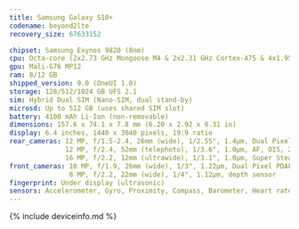 ```yaml
---
title: Samsung Galaxy S10+
codename: beyond2lte
recovery_size: 67633152

chipset: Samsung Exynos 9820 (8nm)
cpu: Octa-core (2x2.73 GHz Mongoose M4 & 2x2.31 GHz Cortex-A75 & 4x1.95 GHz Cortex-A55)
gpu: Mali-G76 MP12
ram: 8/12 GB
shipped_version: 9.0 (OneUI 1.0)
storage: 128/512/1024 GB UFS 2.1
sim: Hybrid Dual SIM (Nano-SIM, dual stand-by)
microsd: Up to 512 GB (uses shared SIM slot)
battery: 4100 mAh Li-Ion (non-removable)
dimensions: 157.6 x 74.1 x 7.8 mm (6.20 x 2.92 x 0.31 in)
display: 6.4 inches, 1440 x 3040 pixels, 19:9 ratio
rear_cameras: 12 MP, f/1.5-2.4, 26mm (wide), 1/2.55", 1.4µm, Dual Pixel PDAF, OIS;
              12 MP, f/2.4, 52mm (telephoto), 1/3.6", 1.0µm, AF, OIS, 2x optical zoom;
              16 MP, f/2.2, 12mm (ultrawide), 1/3.1", 1.0µm, Super Steady video
front_cameras: 10 MP, f/1.9, 26mm (wide), 1/3", 1.22µm, Dual Pixel PDAF;
               8 MP, f/2.2, 22mm (wide), 1/4", 1.12µm, depth sensor
fingerprint: Under display (ultrasonic)
sensors: Accelerometer, Gyro, Proximity, Compass, Barometer, Heart rate, SpO2
---
```


{% include deviceinfo.md %}
